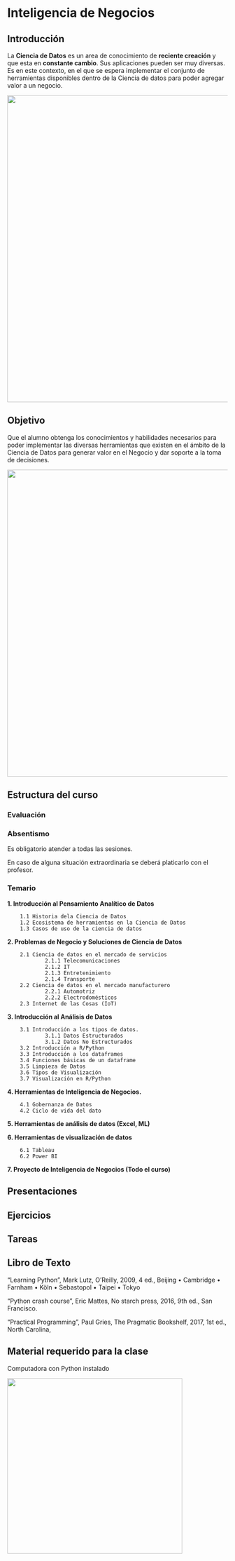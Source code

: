 # Inteligencia de Negocios

## Introducción
La **Ciencia de Datos** es un area de conocimiento de **reciente creación** y que esta en **constante cambio**. Sus aplicaciones pueden ser muy diversas. Es en este contexto, en el que se espera implementar el conjunto de herramientas disponibles dentro de la Ciencia de datos para poder agregar valor a un negocio.

<img src="https://github.com/edavgaun/Inteligencia-de-negocios/blob/master/img/datascience.png" width=700>


## Objetivo
Que el alumno obtenga los conocimientos y habilidades necesarios para poder implementar las diversas herramientas que existen en el ámbito de la Ciencia de Datos para generar valor en el Negocio y dar soporte a la toma de decisiones.

<img src="https://github.com/edavgaun/Inteligencia-de-negocios/blob/master/img/decision.png" width=700>

## Estructura del curso

  ### Evaluación

  ### Absentismo
  
  Es obligatorio atender a todas las sesiones.

  En caso de alguna situación extraordinaria se deberá platicarlo con el profesor.

  ### Temario
   **1. Introducción al Pensamiento Analítico de Datos**
   
        1.1 Historia dela Ciencia de Datos
        1.2 Ecosistema de herramientas en la Ciencia de Datos
        1.3 Casos de uso de la ciencia de datos


   **2. Problemas de Negocio y Soluciones de Ciencia de Datos**
   
        2.1 Ciencia de datos en el mercado de servicios
                2.1.1 Telecomunicaciones
                2.1.2 IT
                2.1.3 Entretenimiento
                2.1.4 Transporte
        2.2 Ciencia de datos en el mercado manufacturero
                2.2.1 Automotriz
                2.2.2 Electrodomésticos
        2.3 Internet de las Cosas (IoT)


   **3. Introducción al Análisis de Datos**

        3.1 Introducción a los tipos de datos.
                3.1.1 Datos Estructurados
                3.1.2 Datos No Estructurados
        3.2 Introducción a R/Python
        3.3 Introducción a los dataframes
        3.4 Funciones básicas de un dataframe
        3.5 Limpieza de Datos
        3.6 Tipos de Visualización
        3.7 Visualización en R/Python


   **4. Herramientas de Inteligencia de Negocios.**

        4.1 Gobernanza de Datos
        4.2 Ciclo de vida del dato

   **5. Herramientas de análisis de datos (Excel, ML)**

   **6. Herramientas de visualización de datos**

        6.1 Tableau
        6.2 Power BI

   **7. Proyecto de Inteligencia de Negocios (Todo el curso)**

## Presentaciones

## Ejercicios

## Tareas

## Libro de Texto

“Learning Python”, Mark Lutz, O’Reilly, 2009, 4 ed., Beijing • Cambridge • Farnham • Köln • Sebastopol • Taipei • Tokyo

“Python crash course”, Eric Mattes, No starch press, 2016, 9th ed., San Francisco.

“Practical Programming”, Paul Gries, The Pragmatic Bookshelf, 2017, 1st ed., North Carolina, 


## Material requerido para la clase

Computadora con Python instalado

<img src="https://github.com/edavgaun/Inteligencia-de-negocios/blob/master/img/logo.png" width=400>
